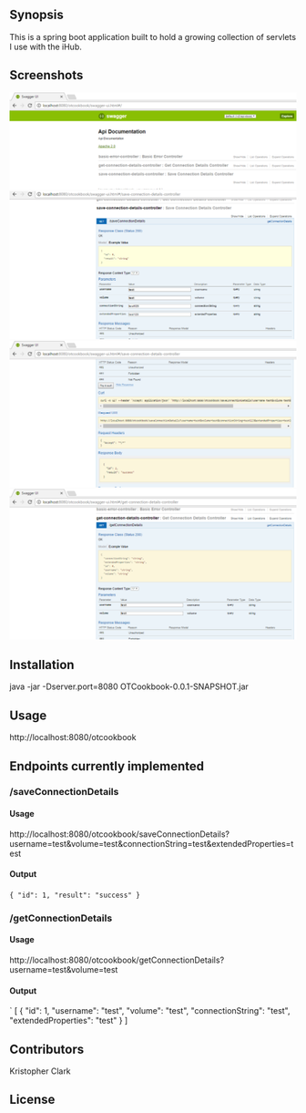 ## Synopsis

This is a spring boot application built to hold a growing collection of servlets I use with the iHub.

## Screenshots
![alt tag](https://github.com/kclark-jenkins/OTCookbook/blob/master/Screenshots/swag1.png)
![alt tag](https://github.com/kclark-jenkins/OTCookbook/blob/master/Screenshots/swag2.png)
![alt tag](https://github.com/kclark-jenkins/OTCookbook/blob/master/Screenshots/swag3.png)
![alt tag](https://github.com/kclark-jenkins/OTCookbook/blob/master/Screenshots/swag4.png)

## Installation

java -jar -Dserver.port=8080 OTCookbook-0.0.1-SNAPSHOT.jar

## Usage

http://localhost:8080/otcookbook

## Endpoints currently implemented

### /saveConnectionDetails

#### Usage

http://localhost:8080/otcookbook/saveConnectionDetails?username=test&volume=test&connectionString=test&extendedProperties=test

#### Output

`
{
  "id": 1,
  "result": "success"
}
`

### /getConnectionDetails

#### Usage

http://localhost:8080/otcookbook/getConnectionDetails?username=test&volume=test

#### Output

`
[
  {
    "id": 1,
    "username": "test",
    "volume": "test",
    "connectionString": "test",
    "extendedProperties": "test"
  }
]

## Contributors

Kristopher Clark

## License